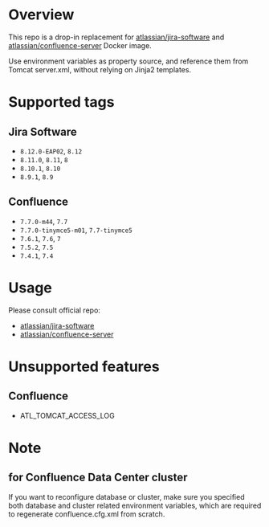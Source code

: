 # Overview

This repo is a drop-in replacement for [atlassian/jira-software](https://hub.docker.com/r/atlassian/jira-software) and [atlassian/confluence-server](https://hub.docker.com/r/atlassian/confluence-server/) Docker image.

Use environment variables as property source, and reference them from Tomcat server.xml, without relying on Jinja2 templates.

# Supported tags

## Jira Software

* `8.12.0-EAP02`, `8.12`
* `8.11.0`, `8.11`, `8`
* `8.10.1`, `8.10`
* `8.9.1`, `8.9`

## Confluence

* `7.7.0-m44`, `7.7`
* `7.7.0-tinymce5-m01`, `7.7-tinymce5`
* `7.6.1`, `7.6`, `7`
* `7.5.2`, `7.5`
* `7.4.1`, `7.4`

# Usage

Please consult official repo:

* [atlassian/jira-software](https://hub.docker.com/r/atlassian/jira-software/)
* [atlassian/confluence-server](https://hub.docker.com/r/atlassian/confluence-server/)

# Unsupported features

## Confluence

* ATL_TOMCAT_ACCESS_LOG

# Note

## for Confluence Data Center cluster

If you want to reconfigure database or cluster, make sure you specified both database and cluster related environment variables, which are required to regenerate confluence.cfg.xml from scratch.
